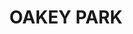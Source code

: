 ---
lastmod: '2025-04-06T06:05:20+00:00'
latitude: -33.46431385
layout: suburb
longitude: 150.1829889
postcode: '2790'
state: NSW
title: OAKEY PARK
url: /nsw/oakey-park/
---